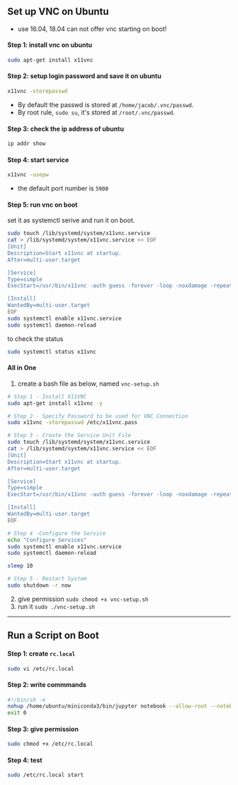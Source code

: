 ## Set up VNC on Ubuntu

* use 16.04, 18.04 can not offer vnc starting on boot!

#### Step 1: install vnc on ubuntu

```bash
sudo apt-get install x11vnc
```

#### Step 2: setup login password and save it on ubuntu

```bash
x11vnc -storepasswd
```
* By default the passwd is stored at `/home/jacob/.vnc/passwd`.
* By root rule, `sudo su`, it's stored at `/root/.vnc/passwd`.

#### Step 3: check the ip address of ubuntu

```bash
ip addr show
```

#### Step 4: start service

```bash
x11vnc -usepw
```
* the default port number is `5900`

#### Step 5: run vnc on boot

set it as systemctl serive and run it on boot.
```bash
sudo touch /lib/systemd/system/x11vnc.service
cat > /lib/systemd/system/x11vnc.service << EOF
[Unit]
Description=Start x11vnc at startup.
After=multi-user.target

[Service]
Type=simple
ExecStart=/usr/bin/x11vnc -auth guess -forever -loop -noxdamage -repeat -rfbauth /etc/x11vnc.pass -rfbport 5900 -shared

[Install]
WantedBy=multi-user.target
EOF
sudo systemctl enable x11vnc.service
sudo systemctl daemon-reload
```
to check the status
```bash
sudo systemctl status x11vnc
```

#### All in One

1. create a bash file as below, named `vnc-setup.sh`
```bash
# Step 1 - Install X11VNC 
sudo apt-get install x11vnc -y

# Step 2 - Specify Password to be used for VNC Connection 
sudo x11vnc -storepasswd /etc/x11vnc.pass

# Step 3 - Create the Service Unit File
sudo touch /lib/systemd/system/x11vnc.service
cat > /lib/systemd/system/x11vnc.service << EOF
[Unit]
Description=Start x11vnc at startup.
After=multi-user.target

[Service]
Type=simple
ExecStart=/usr/bin/x11vnc -auth guess -forever -loop -noxdamage -repeat -rfbauth /etc/x11vnc.pass -rfbport 5900 -shared

[Install]
WantedBy=multi-user.target
EOF

# Step 4 -Configure the Service 
echo "Configure Services"
sudo systemctl enable x11vnc.service
sudo systemctl daemon-reload

sleep 10

# Step 5 - Restart System 
sudo shutdown -r now
```
2. give permission `sudo chmod +x vnc-setup.sh`
3. run it `sudo ./vnc-setup.sh`

---

## Run a Script on Boot

#### Step 1: create `rc.local`

```bash
sudo vi /etc/rc.local
```

#### Step 2: write commmands

```bash
#!/bin/sh -e
nohup /home/ubuntu/miniconda3/bin/jupyter notebook --allow-root --notebook-dir=/home/ubuntu
exit 0
```

#### Step 3: give permission 

```bash
sudo chmod +x /etc/rc.local
```

#### Step 4: test

```bash
sudo /etc/rc.local start
```